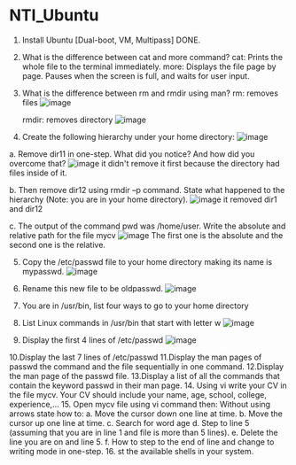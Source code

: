 # NTI_Ubuntu
1. Install Ubuntu [Dual-boot, VM, Multipass]
   DONE.
   
2. What is the difference between cat and more command?
   cat: Prints the whole file to the terminal immediately.
   more: Displays the file page by page. Pauses when the screen is full, and waits for user input.
   
3. What is the difference between rm and rmdir using man?
   rm: removes files
   ![image](https://github.com/user-attachments/assets/af806d6d-1a68-48ac-8ab5-7c6c3b443af1)

   rmdir: removes directory
   ![image](https://github.com/user-attachments/assets/2400d6ff-aa26-48ba-9863-01f6a156f5c1)

   
4. Create the following hierarchy under your home directory:
   ![image](https://github.com/user-attachments/assets/5f699d96-605a-4b39-8957-8cd887fcc970)

a. Remove dir11 in one-step. What did you notice? And how did you overcome that?
  ![image](https://github.com/user-attachments/assets/4e27db07-93bf-4377-8613-dcd6d36dc138)
  it didn't remove it first because the directory had files inside of it.

b. Then remove dir12 using rmdir –p command. State what happened to the
hierarchy (Note: you are in your home directory).
  ![image](https://github.com/user-attachments/assets/0b0afa0a-5855-4bc8-b58c-a703ef4baeea)
  it removed dir1 and dir12

c. The output of the command pwd was /home/user. Write the absolute
and relative path for the file mycv
  ![image](https://github.com/user-attachments/assets/1a312b47-5875-469f-b3e9-bde12a6538a8)
  The first one is the absolute and the second one is the relative.

5. Copy the /etc/passwd file to your home directory making its name is mypasswd.
  ![image](https://github.com/user-attachments/assets/7a726db3-6dd1-4f3e-a9c9-10aadc497bae)

6. Rename this new file to be oldpasswd.
  ![image](https://github.com/user-attachments/assets/f4309c35-b81b-49e1-ac67-1030539c9526)

7. You are in /usr/bin, list four ways to go to your home directory
  
8. List Linux commands in /usr/bin that start with letter w
  ![image](https://github.com/user-attachments/assets/3b1c4ece-f0ea-42c8-a46f-97d29881d4ee)

9. Display the first 4 lines of /etc/passwd
  ![image](https://github.com/user-attachments/assets/16acbb3c-872b-4738-8b1a-7b1a9317cdea)

10.Display the last 7 lines of /etc/passwd
11.Display the man pages of passwd the command and the file sequentially in one command.
12.Display the man page of the passwd file.
13.Display a list of all the commands that contain the keyword passwd in their man page.
14. Using vi write your CV in the file mycv. Your CV should include your name, age, school,
college, experience,...
15. Open mycv file using vi command then: Without using arrows state how to:
a. Move the cursor down one line at time.
b. Move the cursor up one line at time.
c. Search for word age
d. Step to line 5 (assuming that you are in line 1 and file is more than 5 lines).
e. Delete the line you are on and line 5.
f. How to step to the end of line and change to writing mode in one-step.
16. st the available shells in your system.
